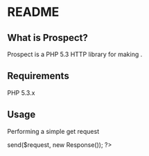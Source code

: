 README
======

What is Prospect?
-----------------

Prospect is a PHP 5.3 HTTP library for making .

Requirements
------------

PHP 5.3.x

Usage
-----

Performing a simple get request
<?php

  include 'src/Versionable/Prospect/Request/Request.php';
  include 'src/Versionable/Prospect/Url/Url.php';
  include 'src/Versionable/Prospect/Adapter/Curl.php';
  include 'src/Versionable/Prospect/Client/Client.php';
  include 'src/Versionable/Prospect/Response/Response.php';

  use \Versionable\Prospect\Request\Request;
  use \Versionable\Prospect\Url\Url;
  use \Versionable\Prospect\Adapter\Curl;
  use \Versionable\Prospect\Client\Client;
  use \Versionable\Prospect\Response\Response;
  
  $request = new Request(new Url('http://versionable.co.uk/'));
  $client = new Client(new Curl());
  
  $response = $client>send($request, new Response());

?>